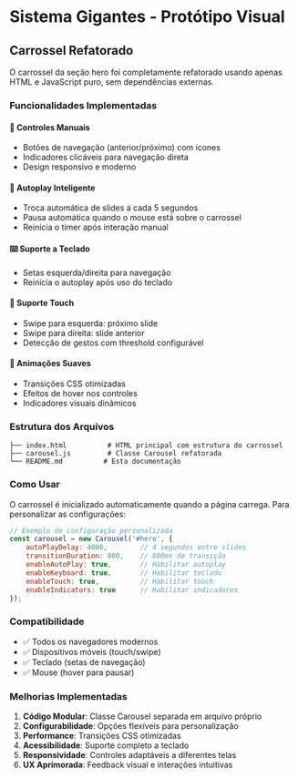 # Sistema Gigantes - Protótipo Visual

## Carrossel Refatorado

O carrossel da seção hero foi completamente refatorado usando apenas HTML e JavaScript puro, sem dependências externas.

### Funcionalidades Implementadas

#### 🎯 **Controles Manuais**
- Botões de navegação (anterior/próximo) com ícones
- Indicadores clicáveis para navegação direta
- Design responsivo e moderno

#### 🔄 **Autoplay Inteligente**
- Troca automática de slides a cada 5 segundos
- Pausa automática quando o mouse está sobre o carrossel
- Reinicia o timer após interação manual

#### ⌨️ **Suporte a Teclado**
- Setas esquerda/direita para navegação
- Reinicia o autoplay após uso do teclado

#### 📱 **Suporte Touch**
- Swipe para esquerda: próximo slide
- Swipe para direita: slide anterior
- Detecção de gestos com threshold configurável

#### 🎨 **Animações Suaves**
- Transições CSS otimizadas
- Efeitos de hover nos controles
- Indicadores visuais dinâmicos

### Estrutura dos Arquivos

```
├── index.html          # HTML principal com estrutura do carrossel
├── carousel.js         # Classe Carousel refatorada
└── README.md          # Esta documentação
```

### Como Usar

O carrossel é inicializado automaticamente quando a página carrega. Para personalizar as configurações:

```javascript
// Exemplo de configuração personalizada
const carousel = new Carousel('#hero', {
    autoPlayDelay: 4000,        // 4 segundos entre slides
    transitionDuration: 800,    // 800ms de transição
    enableAutoPlay: true,       // Habilitar autoplay
    enableKeyboard: true,       // Habilitar teclado
    enableTouch: true,          // Habilitar touch
    enableIndicators: true      // Habilitar indicadores
});
```

### Compatibilidade

- ✅ Todos os navegadores modernos
- ✅ Dispositivos móveis (touch/swipe)
- ✅ Teclado (setas de navegação)
- ✅ Mouse (hover para pausar)

### Melhorias Implementadas

1. **Código Modular**: Classe Carousel separada em arquivo próprio
2. **Configurabilidade**: Opções flexíveis para personalização
3. **Performance**: Transições CSS otimizadas
4. **Acessibilidade**: Suporte completo a teclado
5. **Responsividade**: Controles adaptáveis a diferentes telas
6. **UX Aprimorada**: Feedback visual e interações intuitivas
